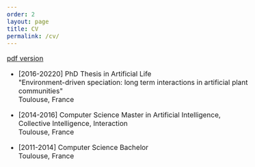 ```yaml
---
order: 2
layout: page
title: CV
permalink: /cv/
---
```


<a href="{{ site.url }}/download/cv.pdf">pdf version</a>
<style>
body {
    font-size: var(--minima-small-font-size);
}
</style>


* [2016-20220] PhD Thesis in Artificial Life<br/>
    "Environment-driven speciation: long term interactions in artificial plant communities"<br/>
    Toulouse, France

* [2014-2016] Computer Science Master in Artificial Intelligence, Collective Intelligence, Interaction<br/>
    Toulouse, France

* [2011-2014] Computer Science Bachelor<br/>
    Toulouse, France
